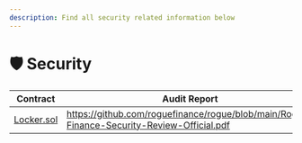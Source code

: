 ```yaml
---
description: Find all security related information below
---
```


# 🛡 Security



<table><thead><tr><th width="140.33333333333331">Contract</th><th>Audit Report</th><th>Deployed commit</th></tr></thead><tbody><tr><td><a href="https://github.com/roguefinance/rogue/blob/main/src/Locker.sol">Locker.sol</a></td><td><a href="https://github.com/roguefinance/rogue/blob/main/Rogue-Finance-Security-Review-Official.pdf">https://github.com/roguefinance/rogue/blob/main/Rogue-Finance-Security-Review-Official.pdf</a></td><td><a href="https://github.com/roguefinance/rogue/commit/037bb120849afdfa4617a4a440b1f4cc9a9d8f7d">https://github.com/roguefinance/rogue/commit/037bb120849afdfa4617a4a440b1f4cc9a9d8f7d</a></td></tr></tbody></table>

